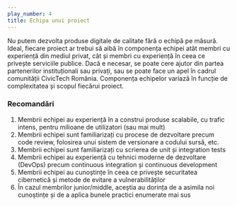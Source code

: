 ```yaml
---
play_number: 4
title: Echipa unui proiect 
---
```


Nu putem dezvolta produse digitale de calitate fără o echipă pe măsură. Ideal, fiecare proiect ar trebui să aibă în componența echipei atât membri cu experiență din mediul privat, cât și membri cu experiență în ceea ce privește serviciile publice. Dacă e necesar, se poate cere ajutor din partea partenerilor instituționali sau privați, sau se poate face un apel în cadrul comunității CivicTech România. Componența echipelor variază în funcție de complexitatea și scopul fiecărui proiect.

### Recomandări
1. Membrii echipei au experiență în a construi produse scalabile, cu trafic intens, pentru milioane de utilizatori (sau mai mult)
2. Membrii echipei sunt familiarizați cu procese de dezvoltare precum code review, folosirea unui sistem de versionare a codului sursă, etc.
3. Membrii echipei sunt familiarizați cu scrierea de unit și integration tests
4. Membrii echipei au experiență cu tehnici moderne de dezvoltare (DevOps) precum continuous integration și continuous development
5. Membrii echipei au cunoștințe în ceea ce privește securitatea cibernetică și metode de evitare a vulnerabilităților
6. În cazul membrilor junior/middle, aceștia au dorința de a asimila noi cunoștințe și de a aplica bunele practici enumerate mai sus

